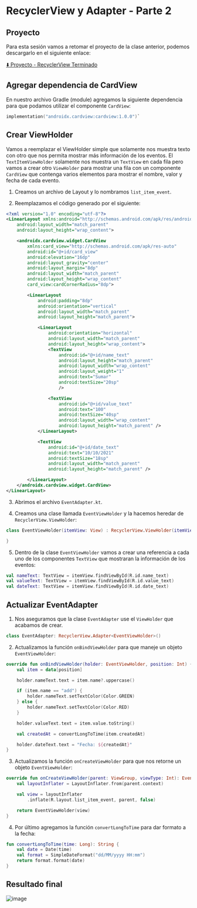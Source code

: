 # RecyclerView y Adapter - Parte 2

## Proyecto

Para esta sesión vamos a retomar el proyecto de la clase anterior, podemos descargarlo en el siguiente enlace:

[⬇️  Proyecto - RecyclerView Terminado](../downloads/RecyclerView-Terminado.zip)

## Agregar dependencia de CardView

En nuestro archivo Gradle (module) agregamos la siguiente dependencia para que podamos utilizar el componente `CardView`:

```kotlin
implementation("androidx.cardview:cardview:1.0.0")`
```

## Crear ViewHolder

Vamos a reemplazar el ViewHolder simple que solamente nos muestra texto con otro que nos permita mostrar más información de los eventos. El `TextItemViewHolder` solamente nos muestra un `TextView` en cada fila pero vamos a crear otro `ViewHolder` para mostrar una fila con un componente `CardView` que contenga varios elementos para mostrar el nombre, valor y fecha de cada evento.

1. Creamos un archivo de Layout y lo nombramos `list_item_event`.

2. Reemplazamos el código generado por el siguiente:

```xml
<?xml version="1.0" encoding="utf-8"?>
<LinearLayout xmlns:android="http://schemas.android.com/apk/res/android"
    android:layout_width="match_parent"
    android:layout_height="wrap_content">

    <androidx.cardview.widget.CardView
        xmlns:card_view="http://schemas.android.com/apk/res-auto"
        android:id="@+id/card_view"
        android:elevation="16dp"
        android:layout_gravity="center"
        android:layout_margin="8dp"
        android:layout_width="match_parent"
        android:layout_height="wrap_content"
        card_view:cardCornerRadius="8dp">

        <LinearLayout
            android:padding="8dp"
            android:orientation="vertical"
            android:layout_width="match_parent"
            android:layout_height="match_parent">

            <LinearLayout
                android:orientation="horizontal"
                android:layout_width="match_parent"
                android:layout_height="wrap_content">
                <TextView
                    android:id="@+id/name_text"
                    android:layout_height="match_parent"
                    android:layout_width="wrap_content"
                    android:layout_weight="1"
                    android:text="Sumar"
                    android:textSize="20sp"
                    />

                <TextView
                    android:id="@+id/value_text"
                    android:text="100"
                    android:textSize="40sp"
                    android:layout_width="wrap_content"
                    android:layout_height="match_parent" />
            </LinearLayout>

            <TextView
                android:id="@+id/date_text"
                android:text="10/10/2021"
                android:textSize="18sp"
                android:layout_width="match_parent"
                android:layout_height="match_parent" />

        </LinearLayout>
    </androidx.cardview.widget.CardView>
</LinearLayout>
```

3. Abrimos el archivo `EventAdapter.kt`.

4. Creamos una clase llamada `EventViewHolder` y la hacemos heredar de `RecyclerView.ViewHolder`:

```kotlin
class EventViewHolder(itemView: View) : RecyclerView.ViewHolder(itemView) {

}
```

5. Dentro de la clase `EventViewHolder` vamos a crear una referencia a cada uno de los componentes `TextView` que mostraran la información de los eventos:

```kotlin
val nameText: TextView = itemView.findViewById(R.id.name_text)
val valueText: TextView = itemView.findViewById(R.id.value_text)
val dateText: TextView = itemView.findViewById(R.id.date_text)
```

## Actualizar EventAdapter

1. Nos aseguramos que la clase `EventAdapter` use el `ViewHolder` que acabamos de crear.

```kotlin
class EventAdapter: RecyclerView.Adapter<EventViewHolder>()
```

2. Actualizamos la función `onBindViewHolder` para que maneje un objeto `EventViewHolder`:

```kotlin
override fun onBindViewHolder(holder: EventViewHolder, position: Int) {
    val item = data[position]

    holder.nameText.text = item.name?.uppercase()

    if (item.name == "add") {
        holder.nameText.setTextColor(Color.GREEN)
    } else {
        holder.nameText.setTextColor(Color.RED)
    }

    holder.valueText.text = item.value.toString()

    val createdAt = convertLongToTime(item.createdAt)

    holder.dateText.text = "Fecha: ${createdAt}"
}
```

3. Actualizamos la función `onCreateViewHolder` para que nos retorne un objeto `EventViewHolder`:

```kotlin
override fun onCreateViewHolder(parent: ViewGroup, viewType: Int): EventViewHolder {
    val layoutInflater = LayoutInflater.from(parent.context)

    val view = layoutInflater
        .inflate(R.layout.list_item_event, parent, false)

    return EventViewHolder(view)
}
```

4. Por último agregamos la función `convertLongToTime` para dar formato a la fecha:

```kotlin
fun convertLongToTime(time: Long): String {
    val date = Date(time)
    val format = SimpleDateFormat("dd/MM/yyyy HH:mm")
    return format.format(date)
}
```

## Resultado final

![image](./images/66.png)
